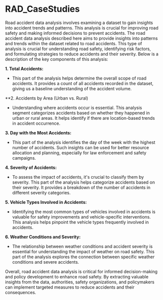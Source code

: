 # RAD_CaseStudies
Road accident data analysis involves examining a dataset to gain insights into accident trends and patterns. This analysis is crucial for improving road safety and making informed decisions to prevent accidents.
The road accident data analysis described here aims to provide insights into patterns and trends within the dataset related to road accidents. This type of analysis is crucial for understanding road safety, identifying risk factors, and formulating strategies to reduce accidents and their severity. Below is a description of the key components of this analysis:

**1. Total Accidents:**
   - This part of the analysis helps determine the overall scope of road accidents. It provides a count of all accidents recorded in the dataset, giving us a baseline understanding of the accident volume.

**2. Accidents by Area (Urban vs. Rural)
   - Understanding where accidents occur is essential. This analysis segment categorizes accidents based on whether they happened in urban or rural areas. It helps identify if there are location-based trends in accident occurrence.

**3. Day with the Most Accidents:**
   - This part of the analysis identifies the day of the week with the highest number of accidents. Such insights can be used for better resource allocation and planning, especially for law enforcement and safety campaigns.

**4. Severity of Accidents:**
   - To assess the impact of accidents, it's crucial to classify them by severity. This part of the analysis helps categorize accidents based on their severity. It provides a breakdown of the number of accidents in different severity categories.

**5. Vehicle Types Involved in Accidents:**
   - Identifying the most common types of vehicles involved in accidents is valuable for safety improvements and vehicle-specific interventions. This analysis helps pinpoint the vehicle types frequently involved in accidents.

**6. Weather Conditions and Severity:**
   - The relationship between weather conditions and accident severity is essential for understanding the impact of weather on road safety. This part of the analysis explores the connection between specific weather conditions and severe accidents.

Overall, road accident data analysis is critical for informed decision-making and policy development to enhance road safety. By extracting valuable insights from the data, authorities, safety organizations, and policymakers can implement targeted measures to reduce accidents and their consequences.
